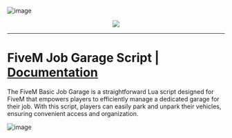 ![image](https://github.com/Trusted-Studios/ts_JobGarage/assets/79488475/6d5ae842-4cee-4ce4-bf41-72626d20837c)

<p align="center">
    <a href="https://discord.gg/hmmM89nCdX">
        <img src="https://img.shields.io/discord/1068573047172374634?style=for-the-badge&logo=discord&labelColor=7289da&logoColor=white&color=2c2f33&label=Discord"/>
    </a>
</p>

---

# FiveM Job Garage Script | [Documentation](https://docs.trusted-studios.eu/fivem/basic-job_garage)

The FiveM Basic Job Garage is a straightforward Lua script designed for FiveM that empowers players to efficiently manage a dedicated garage for their job. With this script, players can easily park and unpark their vehicles, ensuring convenient access and organization.

![image](https://github.com/Trusted-Studios/ts_JobGarage/assets/79488475/694d0bb1-8e56-43da-bb53-b6737eb52449)
